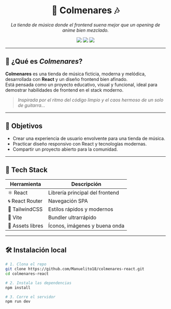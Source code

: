 <h1 align="center">🎸 Colmenares 🎶</h1>
<p align="center">
  <i>La tienda de música donde el frontend suena mejor que un opening de anime bien mezclado.</i>
</p>

<p align="center">
  <img src="https://img.shields.io/badge/Made%20with-React-blue?style=flat&logo=react" />
  <img src="https://img.shields.io/badge/Status-En%20Desarrollo-orange?style=flat" />
  <img src="https://img.shields.io/badge/License-MIT-green?style=flat" />
</p>

---

## 🐝 ¿Qué es *Colmenares*?

**Colmenares** es una tienda de música ficticia, moderna y melódica, desarrollada con **React** y un diseño frontend bien afinado.  
Está pensada como un proyecto educativo, visual y funcional, ideal para demostrar habilidades de frontend en el stack moderno.

> *Inspirada por el ritmo del código limpio y el caos hermoso de un solo de guitarra...*

---

## 🎯 Objetivos

- Crear una experiencia de usuario envolvente para una tienda de música.
- Practicar diseño responsivo con React y tecnologías modernas.
- Compartir un proyecto abierto para la comunidad.

---

## 🚀 Tech Stack

| Herramienta       | Descripción                          |
|-------------------|--------------------------------------|
| ⚛️ React          | Librería principal del frontend      |
| 🌀 React Router   | Navegación SPA                       |
| 💨 TailwindCSS    | Estilos rápidos y modernos           |
| 🧩 Vite           | Bundler ultrarrápido                 |
| 🎸 Assets libres  | Íconos, imágenes y buena onda        |

---

## 🛠️ Instalación local

```bash
# 1. Clona el repo
git clone https://github.com/Manuelito18/colmenares-react.git
cd colmenares-react

# 2. Instala las dependencias
npm install

# 3. Corre el servidor
npm run dev
